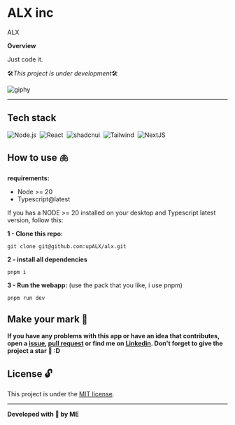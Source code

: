 # ALX inc
ALX

**Overview**

Just code it.

🛠️*This project is under development*🛠️

![giphy](https://github.com/upALX/All-Assets/blob/main/construction-little-girl.webp)

---

## Tech stack
![Node.js](https://img.shields.io/badge/-Node.js-05122A?style=flat&logo=node.js)&nbsp;
![React](https://img.shields.io/badge/-React-05122A?style=flat&logo=react)&nbsp;
![shadcnui](https://img.shields.io/badge/-Shadcn/ui-05122A?style=flat&logo=shadcnui)&nbsp;
![Tailwind](https://img.shields.io/badge/-Tailwind-05122A?style=flat&logo=tailwindcss)&nbsp;
![NextJS](https://img.shields.io/badge/-NextJS-05122A?style=flat&logo=Next.js)&nbsp;

## How to use 🫁

**requirements:**
  - Node >= 20
  - Typescript@latest

If you has a NODE >= 20 installed on your desktop and Typescript latest version, follow this:

**1 - Clone this repo:**
```
git clone git@github.com:upALX/alx.git
```
**2 - install all dependencies**
```
pnpm i
```

**3 - Run the webapp:** (use the pack that you like, i use pnpm)

```
pnpm run dev
```

## Make your mark :triangular_flag_on_post:   

**If you have any problems with this app or have an idea that contributes, open a [issue](https://github.com/upALX/alx/issues), [pull request](https://github.com/upALX/alx/pulls) or find me on [Linkedin](https://www.linkedin.com/in/alxinc/). Don't forget to give the project a star 🌟 :D**

## License :unlock:

This project is under the [MIT license](https://github.com/upALX/alx/blob/main/LICENSE).

---

**Developed with 💜 by ME**
